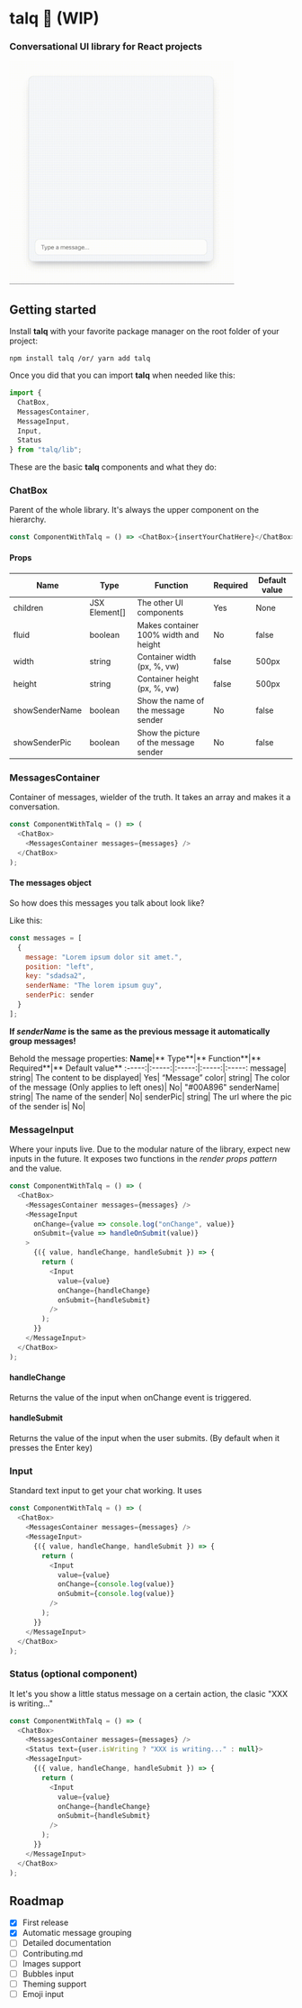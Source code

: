 # talq 💬 (WIP)

### Conversational UI library for React projects

<img src="https://raw.githubusercontent.com/guidovizoso/talq/master/docs/_media/talq.gif" width="400">

## Getting started

Install **talq** with your favorite package manager on the root folder of your project:

    npm install talq /or/ yarn add talq

Once you did that you can import **talq** when needed like this:

```javascript
import {
  ChatBox,
  MessagesContainer,
  MessageInput,
  Input,
  Status
} from "talq/lib";
```

These are the basic **talq** components and what they do:

### ChatBox

Parent of the whole library. It's always the upper component on the hierarchy.

```javascript
const ComponentWithTalq = () => <ChatBox>{insertYourChatHere}</ChatBox>;
```

#### Props

| **Name**       | **Type**      | **Function**                           | **Required** | **Default value** |
| -------------- | ------------- | -------------------------------------- | ------------ | ----------------- |
| children       | JSX Element[] | The other UI components                | Yes          | None              |
| fluid          | boolean       | Makes container 100% width and height  | No           | false             |
| width          | string        | Container width (px, %, vw)            | false        | 500px             |
| height         | string        | Container height (px, %, vw)           | false        | 500px             |
| showSenderName | boolean       | Show the name of the message sender    | No           | false             |
| showSenderPic  | boolean       | Show the picture of the message sender | No           | false             |

### MessagesContainer

Container of messages, wielder of the truth. It takes an array and makes it a conversation.

```javascript
const ComponentWithTalq = () => (
  <ChatBox>
    <MessagesContainer messages={messages} />
  </ChatBox>
);
```

#### The messages object

So how does this messages you talk about look like?

Like this:

```javascript
const messages = [
  {
    message: "Lorem ipsum dolor sit amet.",
    position: "left",
    key: "sdadsa2",
    senderName: "The lorem ipsum guy",
    senderPic: sender
  }
];
```

**If _senderName_ is the same as the previous message it automatically group messages!**

Behold the message properties:
**Name**|** Type**|** Function**|** Required**|** Default value**
:-----:|:-----:|:-----:|:-----:|:-----:
message| string| The content to be displayed| Yes| “Message”
color| string| The color of the message (Only applies to left ones)| No| "#00A896"
senderName| string| The name of the sender| No|
senderPic| string| The url where the pic of the sender is| No|

### MessageInput

Where your inputs live. Due to the modular nature of the library, expect new inputs in the future.
It exposes two functions in the _render props pattern_ and the value.

```javascript
const ComponentWithTalq = () => (
  <ChatBox>
    <MessagesContainer messages={messages} />
    <MessageInput
      onChange={value => console.log("onChange", value)}
      onSubmit={value => handleOnSubmit(value)}
    >
      {({ value, handleChange, handleSubmit }) => {
        return (
          <Input
            value={value}
            onChange={handleChange}
            onSubmit={handleSubmit}
          />
        );
      }}
    </MessageInput>
  </ChatBox>
);
```

#### handleChange

Returns the value of the input when onChange event is triggered.

#### handleSubmit

Returns the value of the input when the user submits. (By default when it presses the Enter key)

### Input

Standard text input to get your chat working. It uses

```javascript
const ComponentWithTalq = () => (
  <ChatBox>
    <MessagesContainer messages={messages} />
    <MessageInput>
      {({ value, handleChange, handleSubmit }) => {
        return (
          <Input
            value={value}
            onChange={console.log(value)}
            onSubmit={console.log(value)}
          />
        );
      }}
    </MessageInput>
  </ChatBox>
);
```

### Status (optional component)

It let's you show a little status message on a certain action, the clasic "XXX is writing..."

```javascript
const ComponentWithTalq = () => (
  <ChatBox>
    <MessagesContainer messages={messages} />
    <Status text={user.isWriting ? "XXX is writing..." : null}>
    <MessageInput>
      {({ value, handleChange, handleSubmit }) => {
        return (
          <Input
            value={value}
            onChange={handleChange}
            onSubmit={handleSubmit}
          />
        );
      }}
    </MessageInput>
  </ChatBox>
);
```

## Roadmap

- [x] First release
- [x] Automatic message grouping
- [ ] Detailed documentation
- [ ] Contributing.md
- [ ] Images support
- [ ] Bubbles input
- [ ] Theming support
- [ ] Emoji input

